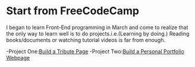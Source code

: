 # Start from FreeCodeCamp
I began to learn Front-End programming in March and come to realize that the only way to learn well is to do projects.i.e.(Learning by doing.)
Reading books/documents or watching tutorial videos is far from enough.

-Project One:[Build a Tribute Page](https://www.freecodecamp.cn/challenges/build-a-tribute-page)
-Project Two:[Build a Personal Portfolio Webpage](https://www.freecodecamp.cn/challenges/build-a-personal-portfolio-webpage)
